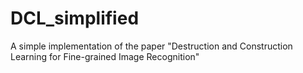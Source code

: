 # DCL_simplified
A simple implementation of the paper "Destruction and Construction Learning for Fine-grained Image Recognition"
